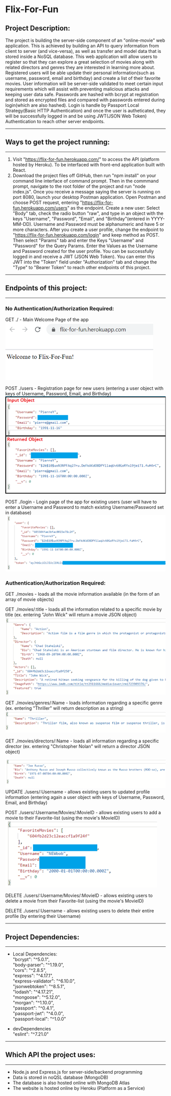 # Flix-For-Fun

## Project Description:  
The project is building the server-side component of an "online-movie" web application. This is achieved by building an API to query information from client to server (and vice-versa), as well as transfer and model data that is stored inside a NoSQL database. This web application will allow users to register so that they can explore a great selection of movies along with related directors and genres they are interested in learning more about. Registered users will be able update their
personal information(such as username, password, email and birthday) and create a list of their favorite movies. User information will be server-side validated to meet certain input requirements which will assist with preventing malicious attacks and keeping user data safe. Passwords are hashed with bcrypt at registration and stored as encrypted files and compared with passwords entered during login(which are also hashed). Login is handle by Passport Local Strategy(Basic HTTP Authentication) and once the user is autheticated, they will be successfully logged in and be using JWT(JSON Web Token) Authentication to reach other server endpoints.


--------------------------------
## Ways to get the project running:
--------------------------------
1. Visit "https://flix-for-fun.herokuapp.com/" to access the API (platform hosted by Heroku). To be interfaced with front-end application built with React.
2. Download the project files off GitHub, then run "npm install" on your command line interface of command prompt. Then in the commmand prompt, navigate to the root folder of the project and run "node index.js". Once you receive a message saying the server is running on port 8080, launch your desktop Postman application. Open Postman and choose POST request, entering "https://flix-for-fun.herokuapp.com/users" as the endpoint. 
Create a new user: Select "Body" tab, check the radio button "raw", and type in an object with the keys "Username", "Password", "Email", and "Birthday"(entered in YYYY-MM-DD). Username and Password must be alphanumeric and have 5 or more characters. After you create a user profile, change the endpoint to "https://flix-for-fun.herokuapp.com/login" and keep method as POST. Then select "Params" tab and enter the Keys "Username" and "Password" for the Query Params. Enter the Values as the Username and Password created for the user profile. You can be successfully logged in and receive a JWT (JSON Web Token).
You can enter this JWT into the "Token" field under "Authorization" tab and change the "Type" to "Bearer Token" to reach other endpoints of this project.

--------------------------
## Endpoints of this project:
--------------------------
### No Authentication/Authorization Required:  
  
GET ./ - Main Welcome Page of the app  
![flix-for-fun-mainpage](/IMG/flix-for-fun-mainpage.png)

POST ./users - Registration page for new users (entering a user object with keys of Username, Password, Email, and Birthday)  
![create-a-user](/IMG/create-a-user.png)

POST ./login - Login page of the app for existing users (user will have to enter a Username and Password to match existing Username/Password set in database)  
![successful-user-login](/IMG/successful-user-login.png)

### Authentication/Authorization Required:  
  
GET ./movies - loads all the movie information available (in the form of an array of movie objects)

GET ./movies/:title - loads all the information related to a specific movie by title (ex. entering "John Wick" will return a movie JSON object)  
![getting-data-on-single-movie](/IMG/getting-data-on-single-movie.PNG)

GET ./movies/genres/:Name - loads information regarding a specific genre (ex. entering "Thriller" will return description as a string)  
![getting-a-genre-description](/IMG/getting-a-genre-description.PNG)

GET ./movies/directors/:Name - loads all information regarding a specific director (ex. entering "Christopher Nolan" will return a director JSON object)

![getting-data-on-a-director](/IMG/getting-data-on-a-director.PNG)  
UPDATE ./users/:Username - allows existing users to updated profile information (entering again a user object with keys of Username, Password, Email, and Birthday)

POST ./users/:Username/Movies/:MovieID - allows existing users to add a movie to their Favorite-list (using the movie's MovieID)  
![adding-a-movie-to-favorites](/IMG/adding-a-movie-to-favorites.png)

DELETE ./users/:Username/Movies/:MovieID - allows existing users to delete a movie from their Favorite-list (using the movie's MovieID)

DELETE ./users/:Username - allows existing users to delete their entire profile (by entering their Username)


---------------------
## Project Dependencies: 
---------------------
 - Local Dependencies:  
    "bcrypt": "^5.0.1",  
    "body-parser": "^1.19.0",  
    "cors": "^2.8.5",  
    "express": "^4.17.1",  
    "express-validator": "^6.10.0",  
    "jsonwebtoken": "^8.5.1",  
    "lodash": "^4.17.21",  
    "mongoose": "^5.12.0",  
    "morgan": "^1.10.0",  
    "passport": "^0.4.1",  
    "passport-jwt": "^4.0.0",  
    "passport-local": "^1.0.0"

 - devDependencies  
    "eslint": "^7.21.0"


---------------------------
## Which API the project uses:
--------------------------- 
 - Node.js and Express.js for server-side/backend programming
 - Data is stored in noQSL database (MongoDB)
 - The database is also hosted online with MongoDB Atlas
 - The website is hosted online by Heroku (Platform as a Service)
